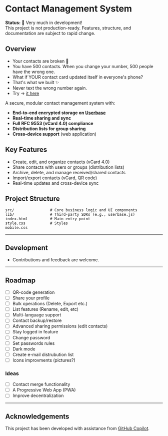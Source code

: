 # Contact Management System

**Status:** 🚧 Very much in development!  
This project is not production-ready. Features, structure, and documentation are subject to rapid change.

## Overview

- Your contacts are broken 🤯
- You have 500 contacts. When you change your number, 500 people have the wrong one.
- What if YOUR contact card updated itself in everyone's phone?
- That's what we built ✨
- Never text the wrong number again.
- Try  → [it here](https://e2econtacts.org)

A secure, modular contact management system with:
- **End-to-end encrypted storage on [Userbase](https://github.com/smallbets/userbase)**
- **Real-time sharing and sync**
- **Full RFC 9553 (vCard 4.0) compliance**
- **Distribution lists for group sharing**
- **Cross-device support** (web application)

## Key Features

- Create, edit, and organize contacts (vCard 4.0)
- Share contacts with users or groups (distribution lists)
- Archive, delete, and manage received/shared contacts
- Import/export contacts (vCard, QR code)
- Real-time updates and cross-device sync

## Project Structure

```
src/                # Core business logic and UI components
lib/                # Third-party SDKs (e.g., userbase.js)
index.html          # Main entry point
style.css           # Styles
mobile.css
```
---
## Development

- Contributions and feedback are welcome.

---
## Roadmap

- [ ] QR-code generation
- [ ] Share your profile
- [ ] Bulk operations (Delete, Export etc.)
- [ ] List features (Rename, edit, etc)
- [ ] Multi-language support
- [ ] Contact backup/restore
- [ ] Advanced sharing permissions (edit contacts)
- [ ] Stay logged in feature
- [ ] Change password
- [ ] Set passwords rules
- [ ] Dark mode
- [ ] Create e-mail distrubution list
- [ ] Icons improvments (pictures?)

### Ideas
- [ ] Contact merge functionality
- [ ] A Progressive Web App (PWA)
- [ ] Improve decentralization

---
## Acknowledgements

This project has been developed with assistance from [GitHub Copilot](https://github.com/features/copilot).
